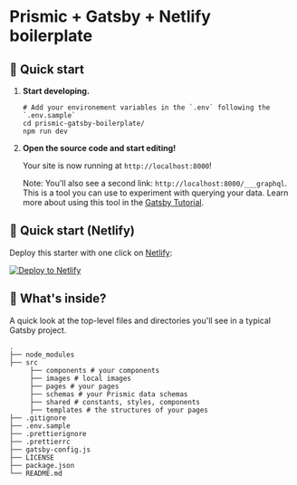 # Prismic + Gatsby + Netlify boilerplate

## 🚀 Quick start

1.  **Start developing.**

    ```shell
    # Add your environement variables in the `.env` following the `.env.sample`
    cd prismic-gatsby-boilerplate/
    npm run dev
    ```

1.  **Open the source code and start editing!**

    Your site is now running at `http://localhost:8000`!

    Note: You'll also see a second link: `http://localhost:8000/___graphql`. This is a tool you can use to experiment with querying your data. Learn more about using this tool in the [Gatsby Tutorial](https://www.gatsbyjs.com/docs/tutorial/getting-started/part-4/#use-graphiql-to-explore-the-data-layer-and-write-graphql-queries).

## 🚀 Quick start (Netlify)

Deploy this starter with one click on [Netlify](https://app.netlify.com/signup):

[<img src="https://www.netlify.com/img/deploy/button.svg" alt="Deploy to Netlify" />](https://app.netlify.com/start/deploy?repository=https://github.com/gatsbyjs/gatsby-starter-default)

## 🧐 What's inside?

A quick look at the top-level files and directories you'll see in a typical Gatsby project.

    .
    ├── node_modules
    ├── src
         ├── components # your components
         ├── images # local images
         ├── pages # your pages
         ├── schemas # your Prismic data schemas
         ├── shared # constants, styles, components
         ├── templates # the structures of your pages
    ├── .gitignore
    ├── .env.sample
    ├── .prettierignore
    ├── .prettierrc
    ├── gatsby-config.js
    ├── LICENSE
    ├── package.json
    └── README.md
